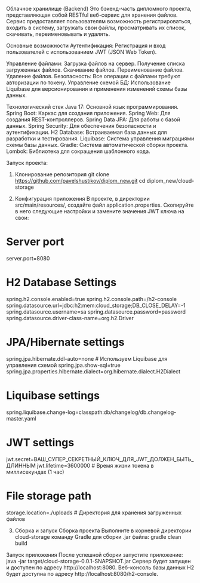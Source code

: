 Облачное хранилище (Backend)
Это бэкенд-часть дипломного проекта, представляющая собой RESTful веб-сервис для хранения файлов. Сервис предоставляет пользователям возможность регистрироваться, входить в систему, загружать свои файлы, просматривать их список, скачивать, переименовывать и удалять.

Основные возможности
Аутентификация: Регистрация и вход пользователей с использованием JWT (JSON Web Token).

Управление файлами:
Загрузка файлов на сервер.
Получение списка загруженных файлов.
Скачивание файлов.
Переименование файлов.
Удаление файлов.
Безопасность: Все операции с файлами требуют авторизации по токену.
Управление схемой БД: Использование Liquibase для версионирования и применения изменений схемы базы данных.

Технологический стек
Java 17: Основной язык программирования.
Spring Boot: Каркас для создания приложения.
Spring Web: Для создания REST-контроллеров.
Spring Data JPA: Для работы с базой данных.
Spring Security: Для обеспечения безопасности и аутентификации.
H2 Database: Встраиваемая база данных для разработки и тестирования.
Liquibase: Система управления миграциями схемы базы данных.
Gradle: Система автоматической сборки проекта.
Lombok: Библиотека для сокращения шаблонного кода.

Запуск проекта:

1. Клонирование репозитория
git clone https://github.com/pavelshustikov/diplom_new.git
cd diplom_new/cloud-storage

2. Конфигурация приложения
В проекте, в директории src/main/resources/, создайте файл application.properties. Скопируйте в него следующие настройки и замените значения JWT ключа на свои:
# Server port
server.port=8080
# H2 Database Settings
spring.h2.console.enabled=true
spring.h2.console.path=/h2-console
spring.datasource.url=jdbc:h2:mem:cloud_storage;DB_CLOSE_DELAY=-1
spring.datasource.username=sa
spring.datasource.password=password
spring.datasource.driver-class-name=org.h2.Driver
# JPA/Hibernate settings
spring.jpa.hibernate.ddl-auto=none # Используем Liquibase для управления схемой
spring.jpa.show-sql=true
spring.jpa.properties.hibernate.dialect=org.hibernate.dialect.H2Dialect
# Liquibase settings
spring.liquibase.change-log=classpath:db/changelog/db.changelog-master.yaml
# JWT settings
jwt.secret=ВАШ_СУПЕР_СЕКРЕТНЫЙ_КЛЮЧ_ДЛЯ_JWT_ДОЛЖЕН_БЫТЬ_ДЛИННЫМ
jwt.lifetime=3600000 # Время жизни токена в миллисекундах (1 час)
# File storage path
storage.location=./uploads # Директория для хранения загруженных файлов

3. Сборка и запуск
Сборка проекта
Выполните в корневой директории cloud-storage команду Gradle для сборки .jar файла:
gradle clean build

Запуск приложения
После успешной сборки запустите приложение:
java -jar target/cloud-storage-0.0.1-SNAPSHOT.jar
Сервер будет запущен и доступен по адресу http://localhost:8080. Веб-консоль базы данных H2 будет доступна по адресу http://localhost:8080/h2-console.